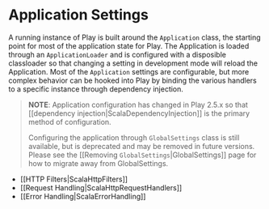 <!--- Copyright (C) 2009-2016 Typesafe Inc. <http://www.typesafe.com> -->
# Application Settings

A running instance of Play is built around the `Application` class, the starting point for most of the application state for Play.  The Application is loaded through an `ApplicationLoader` and is configured with a disposible classloader so that changing a setting in development mode will reload the Application.  Most of the `Application` settings are configurable, but more complex behavior can be hooked into Play by binding the various handlers to a specific instance through dependency injection.

> **NOTE**: Application configuration has changed in Play 2.5.x so that [[dependency injection|ScalaDependencyInjection]] is the primary method of configuration.  
> 
> Configuring the application through `GlobalSettings` class is still available, but is deprecated and may be removed in future versions.  Please see the [[Removing `GlobalSettings`|GlobalSettings]] page for how to migrate away from GlobalSettings. 

* [[HTTP Filters|ScalaHttpFilters]]
* [[Request Handling|ScalaHttpRequestHandlers]]
* [[Error Handling|ScalaErrorHandling]]

